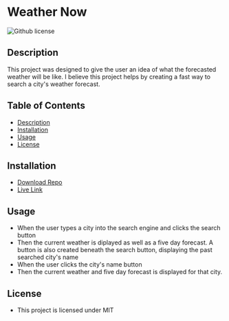 # Weather Now

![Github license](http://img.shields.io/badge/license-MIT-blue.svg)

## Description

This project was designed to give the user an idea of what the forecasted weather will be like. I believe this project helps by creating a fast way to search a city's weather forecast.

## Table of Contents

- [Description](#description)
- [Installation](#installation)
- [Usage](#usage)
- [License](#license)

## Installation

- [Download Repo](https://github.com/jjtalamonti/Weather_Now)
- [Live Link](https://jjtalamonti.github.io/Weather_Now/)

## Usage

- When the user types a city into the search engine and clicks the search button
- Then the current weather is diplayed as well as a five day forecast. A button is also created beneath the search button, displaying the past searched city's name
- When the user clicks the city's name button
- Then the current weather and five day forecast is displayed for that city.

## License

- This project is licensed under MIT
